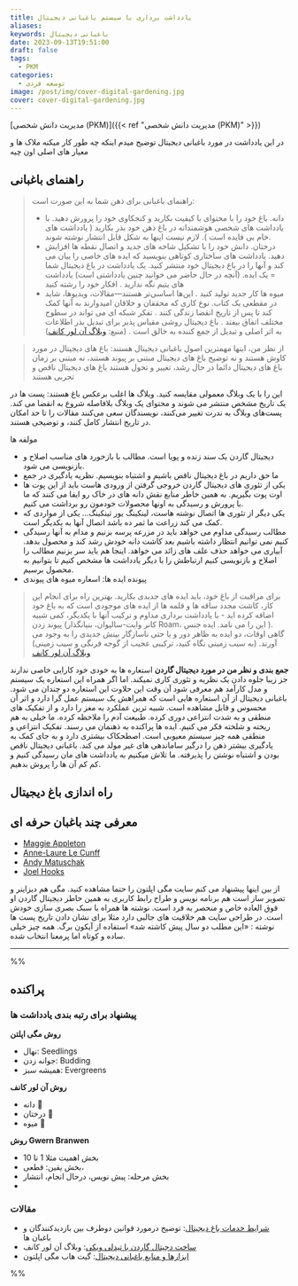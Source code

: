 ```yaml
---
title: یادداشت برداری با سیستم باغبانی دیجیتال
aliases: 
keywords: باغبانی دیجیتال
date: 2023-09-13T19:51:00
draft: false
tags:
  - PKM
categories:
  - توسعه فردی
image: /post/img/cover-digital-gardening.jpg
cover: cover-digital-gardening.jpg
---
```

[مدیریت دانش شخصی (PKM)]({{< ref "مدیریت دانش شخصی (PKM)" >}})

در این یادداشت در مورد باغبانی دیجیتال توضیح میدم اینکه چه طور کار میکنه ملاک ها و معیار های اصلی اون چیه



## راهنمای باغبانی
> راهنمای باغبانی برای ذهن شما به این صورت است:
> - دانه. باغ خود را با محتوای با کیفیت بکارید و کنجکاوی خود را پرورش دهید. با یادداشت های شخصی هوشمندانه در باغ ذهن خود بذر بکارید ( یادداشت های خام بی فایده است ). لازم نیست اینها به شکل قابل انتشار نوشته شوند.
> - درختان. دانش خود را با تشکیل شاخه های جدید و اتصال نقطه ها افزایش دهید. یادداشت های ساختاری کوتاهی بنویسید که ایده های خاصی را بیان می کند و آنها را در باغ دیجیتال خود منتشر کنید. یک یادداشت در باغ دیجیتال شما = یک ایده. (آنچه در حال حاضر می خوانید چنین یادداشتی است) یادداشت های یتیم نگه ندارید . افکار خود را رشته کنید
> - میوه ها کار جدید تولید کنید . این‌ها اساسی‌تر هستند—مقالات، ویدیوها، شاید در مقطعی یک کتاب. نوع کاری که محققان و خلاقان امیدوارند به آنها کمک کند تا پس از تاریخ انقضا زندگی کنند .
> تفکر شبکه ای می تواند در سطوح مختلف اتفاق بیفتد . باغ دیجیتال روشی مقیاس پذیر برای تبدیل بذر اطلاعات به اثر اصلی و تبدیل از جمع کننده به خالق است . 
> (منبع: [وبلاگ آن لور کانف](https://www.mentalnodes.com/a-gardening-guide-for-your-mind))



> از نظر من، اینها مهمترین اصول باغبانی دیجیتال هستند:
> باغ های دیجیتال در مورد کاوش هستند و نه توضیح
> باغ های دیجیتال مبتنی بر پیوند هستند، نه مبتنی بر زمان
> باغ های دیجیتال دائما در حال رشد، تغییر و تحول هستند
> باغ های دیجیتال ناقص و تجربی هستند
>
این را با یک وبلاگ معمولی مقایسه کنید. وبلاگ ها اغلب برعکس باغ هستند: پست ها در یک تاریخ مشخص منتشر می شوند و محتوای یک وبلاگ بلافاصله شروع به انقضا می کند. پست‌های وبلاگ به ندرت تغییر می‌کنند، نویسندگان سعی می‌کنند مقالات را تا حد امکان در تاریخ انتشار کامل کنند، و توضیحی هستند.


مولفه ها
- دیجیتال گاردن یک سند زنده و پویا است. مطالب با بازخورد های مناسب اصلاح و بازنویسی می شود.
- ما حق داریم در باغ دیجیتال ناقص باشیم و اشتباه بنویسیم. نظریه یادگیری در جمع
- یکی از تئوری های دیجیتال گاردن خروجی گرفتن از ورودی هاست باید از این پوت ها اوت پوت بگیریم. به همین خاطر منابع نقش دانه های در خاک رو ایفا می کنند که ما با پرورش و رسیدگی به اونها محصولات خودمون رو برداشت می کنیم.
- یکی دیگر از تئوری ها اتصال نوشته هاست، لینکینگ یور ثینکینگ... یکی از مواردی که کمک می کند زراعت ما ثمر ده باشد اتصال آنها به یکدیگر است.
- مطالب رسیدگی مداوم می خواهد باید در مزرعه پرسه بزنیم و مدام به آنها رسیدگی کنیم نمی توانیم انتظار داشته باشیم بعد کاشت دانه خودش رشد کند و محصول بدهد. آبیاری می خواهد حذف علف های زائد می خواهد. اینجا هم باید سر بزنیم مطالب را اصلاح و بازنویسی کنیم ارتباطش را با دیگر یادداشت ها مشخص کنیم تا بتوانیم به محصول برسیم.
- پیونده ایده ها: اسعاره میوه های پیوندی
>   برای مراقبت از باغ خود، باید ایده های جدیدی بکارید. بهترین راه برای انجام این کار، کاشت مجدد ساقه ها و قلمه ها از ایده های موجودی است که به باغ خود اضافه کرده اید - با یادداشت برداری مداوم و ترکیب آنها با یکدیگر، کمی شبیه پیوند زدن (کانر وایت-سالیوان، بنیانگذار Roam، این را می نامد. ایده جنس ). گاهی اوقات، دو ایده به ظاهر دور و یا حتی ناسازگار بینش جدیدی را به وجود می آورند. (به سیب زمینی نگاه کنید، ترکیبی عجیب از گوجه فرنگی و سیب زمینی) [وبلاگ آن لور کانف](https://nesslabs.com/mind-garden)


**جمع بندی و نظر من در مورد دیجیتال گاردن**
استعاره ها به خودی خود کارایی خاصی ندارند جز زیبا جلوه دادن یک نظریه و تئوری کاری نمیکند. اما اگر همراه این استعاره یک سیستم و مدل کارآمد هم معرفی شود آن وقت این حلاوت این استعاره دو چندان می شود. باغبانی دیجیتال از آن استعاره هایی است که همراهش یک سیستم عمل گرا دارد و اثر آن محسوس و قابل مشاهده است. شبیه ترین عملکرد به مغز را دارد و از تفکیک های منطقی و به شدت انتزاعی دوری کرده. طبیعت آدم را ملاحظه کرده. ما خیلی به هم ریخته و شلخته فکر می کنیم. ایده ها پراکنده به ذهنمان می رسند. تفکیک انتزاعی و منطقی همه چیز سیستم معیوبی است. اصطحکاک بیشتری دارد و به جای کمک به یادگیری بیشتر ذهن را درگیر ساماندهی های غیر مولد می کند. باغبانی دیجیتال ناقص بودن و اشتباه نوشتن را پذیرفته. ما تلاش میکنیم به یادداشت های مان رسیدگی کنیم و کم کم آن ها را پروش بدهیم.


## راه اندازی باغ دیجیتال


## معرفی چند باغبان حرفه ای
- [Maggie Appleton](https://maggieappleton.com/)
- [Anne-Laure Le Cunff](https://www.mentalnodes.com/)
-  [Andy Matuschak](https://notes.andymatuschak.org/About_these_notes)
- [Joel Hooks](https://joelhooks.com/)

از بین اینها پیشنهاد می کنم سایت مگی اپلتون را حتما مشاهده کنید. مگی هم دیزاینر و تصویر ساز است هم برنامه نویس و طراح رابط کاربری به همین خاطر دیجیتال گاردن او فوق العاده خاص و منحصر به فرد است. نوشته ها همراه با سبک بصری سازی خودش است. در طراحی سایت هم خلاقیت های جالبی دارد مثلا برای نشان دادن تاریخ پست ها نوشته : «این مطلب دو سال پیش کاشته شد» استفاده از آیکون برگ. همه چیز خیلی ساده و کوتاه اما پرمعنا انتخاب شده.


___
%%
## پراکنده
### پیشنهاد برای رتبه بندی یادداشت ها
**روش مگی اپلتن**
- نهال: Seedlings
- جوانه زدن: Budding
- همیشه سبز: Evergreens

**روش آن لور کانف**
- دانه 🌱
- درختان 🌳
- میوه 🍎

**روش Gwern Branwen**
- بخش اهمیت مثلا 1 تا 10
- بخش یقین: قطعی،
- بخش مرحله: پیش نویس، درحال انجام، انتشار
- 







### مقالات
- [شرایط خدمات باغ دیجیتال](https://www.swyx.io/digital-garden-tos): توضیح درمورد قوانین دوطرف بین بازدیدکنندگان و باغبان ها
- [ساخت دجیتال گاردن با تیدلی ویکی](https://nesslabs.com/digital-garden-tiddlywiki): وبلاگ آن لور کانف
- [ابزارها و منابع باغبانی دیجیتال](https://github.com/MaggieAppleton/digital-gardeners): گیت هاب مگی اپلتون

%%